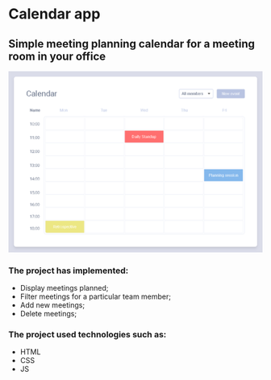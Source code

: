 # Calendar app
## Simple meeting planning calendar for a meeting room in your office
![app.png](images/app.png)


### The project has implemented:

* Display meetings planned;
* Filter meetings for a particular team member;
* Add new meetings;
* Delete meetings;

### The project used technologies such as:

* HTML
* CSS
* JS
